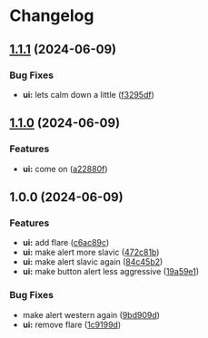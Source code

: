 # Changelog

## [1.1.1](https://github.com/axeen/release-please-test/compare/ui-v1.1.0...ui-v1.1.1) (2024-06-09)


### Bug Fixes

* **ui:** lets calm down a little ([f3295df](https://github.com/axeen/release-please-test/commit/f3295df0fc908a5e4ddc66fd7e9f4da1f600518f))

## [1.1.0](https://github.com/axeen/release-please-test/compare/ui-v1.0.0...ui-v1.1.0) (2024-06-09)


### Features

* **ui:** come on ([a22880f](https://github.com/axeen/release-please-test/commit/a22880fc47b08aebfd1228c019307715865c3d29))

## 1.0.0 (2024-06-09)


### Features

* **ui:** add flare ([c6ac89c](https://github.com/axeen/release-please-test/commit/c6ac89c002d98369f4c355c9036968b776144be2))
* **ui:** make alert more slavic ([472c81b](https://github.com/axeen/release-please-test/commit/472c81b178e8e14250f67b2e4d49b2d13ba2048f))
* **ui:** make alert slavic again ([84c45b2](https://github.com/axeen/release-please-test/commit/84c45b22a5d74ba92a86f28cfec364963076ee50))
* **ui:** make button alert less aggressive ([19a59e1](https://github.com/axeen/release-please-test/commit/19a59e1a0d581265fcc4582d4c45b7f27756ae84))


### Bug Fixes

* make alert western again ([9bd909d](https://github.com/axeen/release-please-test/commit/9bd909d25d98259ff491ec3c176cdd28ef744721))
* **ui:** remove flare ([1c9199d](https://github.com/axeen/release-please-test/commit/1c9199d05174a842bf49ddb32900fe2f7d26d9d9))
